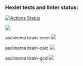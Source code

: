 ### Hexlet tests and linter status:
[![Actions Status](https://github.com/ramil290989/frontend-project-44/workflows/hexlet-check/badge.svg)](https://github.com/ramil290989/frontend-project-44/actions)

<a href="https://codeclimate.com/github/ramil290989/frontend-project-44/maintainability"><img src="https://api.codeclimate.com/v1/badges/c612512fa63c8fd01ac0/maintainability" /></a>

<p>
<p>asciinema brain-even
<a href="https://asciinema.org/a/527719" target="_blank"><img src="https://asciinema.org/a/527719.svg" /></a>

<p>
<p>asciinema brain-calc
<a href="https://asciinema.org/a/527720" target="_blank"><img src="https://asciinema.org/a/527720.svg" /></a>

<p>
<p>asciinema brain-gcd
<a href="https://asciinema.org/a/527760" target="_blank"><img src="https://asciinema.org/a/527760.svg" /></a>
